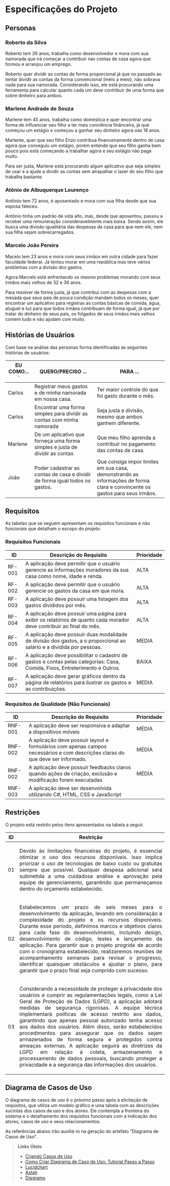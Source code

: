 # Especificações do Projeto

## Personas
### Roberto da Silva
Roberto tem 26 anos, trabalha como desenvolvedor e mora com sua namorada que irá começar 
a contribuir nas contas de casa agora que formou e arranjou um emprego.

Roberto quer dividir as contas de forma proporcional já que no passado ao tentar dividir as contas 
da forma convencional (meio a meio), não sobrava nada para sua namorada. 
Considerando isso, ele está procurando uma ferramenta para calcular quanto cada um deve contribuir 
de uma forma que sobre dinheiro para ambos.

### Marlene Andrade de Souza
Marlene tem 45 anos, trabalha como doméstica e quer encontrar uma forma de influenciar seu filho a ter mais conciência finânceira, já que começou um estágio e começou a ganhar seu dinheiro agora oas 18 anos.

Marlente, quer que seu filho Enzo contribua financeiramente dentro de casa agora que conseguiu um estágio, porém entende que seu filho ganha bem pouco pois está começando a trabalhar agora e seu estágio não paga muito.

Para ser justa, Marlene está procurando algum aplicativo que seja simples de usar e a ajude a dividir as contas sem atrapalhar o lazer do seu filho que trabalha bastante.

### Atônio de Albuquerque Lourenço
Antônio tem 72 anos, é aposentado e mora com sua filha desde que sua esposa faleceu.

Antônio tinha um padrão de vida alto, mas, desde que aposentou, passou a receber uma remuneração consideravelmente mais baixa.
Sendo assim, ele busca uma divisão igualitária das despesas da casa para que nem ele, nem sua filha sejam sobrecarregados.

### Marcelo João Pereira
Macelo tem 23 anos e mora com seus irmãos em outra cidade para fazer faculdade federal. Já tentou morar em uma república mas teve vários problemas com a divisão dos gastos.

Agora Marcelo está enfrentando os mesmo problemas morando com seus irmãos mais velhos de 32 e 36 anos. 

Para resolver de forma justa, já que contribui com as despesas com a mesada que seus pais de pouca condição mandam todos os meses, quer encontrar um aplicativo para registras as contas básicas de comida, água, aluguel e luz para que todos irmãos contribuam de forma igual, já que por tratar do dinheiro de seus pais, os folgados de seus irmãos mais velhos comem tudo e não ajudam com muito.
## Histórias de Usuários

Com base na análise das personas forma identificadas as seguintes histórias de usuários:

|EU COMO... `| QUERO/PRECISO ...  |PARA ...                 |
|--------------------|------------------------------------|----------------------------------------|
| Carlos  | Registrar meus gastos e de minha namorada em nossa casa.  | Ter maior controle do que foi gasto durante o mês. |
| Carlos | Encontrar uma forma simples para dividir as contas com minha namorada | Seja justa a divisão, mesmo que ambos ganhem diferente. |
| Marlene | De um aplicativo que forneça uma forma simples e justa de dividir as contas  | Que meu filho aprenda a contribuir no pagamento das contas de casa. |
| João | Poder cadastrar as contas de casa e dividir de forma igual todos os gastos. | Que consiga impor limites em sua casa, demonstrando as informações de forma clara e convincente os gastos para seus irmãos. |

## Requisitos

As tabelas que se seguem apresentam os requisitos funcionais e não funcionais que detalham o escopo do projeto.

### Requisitos Funcionais

|ID    | Descrição do Requisito  | Prioridade |
|------|-----------------------------------------|----|
|RF-001| A aplicação deve permitir que o usuário gerencie as informações moradores da sua casa como nome, idade e renda. | ALTA |
|RF-002| A aplicação deve permitir que o usuário gerencie os gastos da casa em que mora. | ALTA |
|RF-003| A aplicação deve possuir uma listagem dos gastos divididos por mês. | ALTA |
|RF-004| A aplicação deve possuir uma página para exibir os relatórios de quanto cada morador deve contribuir ao final do mês. | ALTA |
|RF-005| A aplicação deve possuir duas modalidade de divisão dos gastos, a o proporcional ao salário e a dividida por pessoas. | MEDIA |
|RF-006| A aplicação deve possibilitar o cadastro de gastos e contas pelas categorias: Casa, Comida, Fixos, Entreterimento e Outros. | BAIXA |
|RF-007| A aplicação deve gerar gráficos dentro da página de relatórios para ilustrar os gastos e as contribuições. | MEDIA |

### Requisitos de Qualidade (Não Funcionais)

|ID     | Descrição do Requisito  |Prioridade |
|-------|-------------------------|----|
|RNF-001| A aplicação deve ser responsiva e adaptar a dispositivos móveis | MÉDIA | 
|RNF-002| A aplicação deve possuir layout e formulários com apenas campos necessários e com descrições claras do que deve ser informado. | MÉDIA |
|RNF-002| A aplicação deve possuir feedbacks claros quando ações de criação, exclusão e modificação forem executadas | MÉDIA |
|RNF-003 | A aplicação deve ser desenvolvida utilizando C#, HTML, CSS e JavaScript |
## Restrições

O projeto está restrito pelos itens apresentados na tabela a seguir.

|ID| Restrição                                             |
|--|-------------------------------------------------------|
|01| <p align="justify">Devido às limitações financeiras do projeto, é essencial otimizar o uso dos recursos disponíveis. Isso implica priorizar o uso de tecnologias de baixo custo ou gratuitas sempre que possível. Qualquer despesa adicional será submetida a uma cuidadosa análise e aprovação pela equipe de gerenciamento, garantindo que permaneçamos dentro do orçamento estabelecido.</p>|
|02| <p align="justify">Estabelecemos um prazo de seis meses para o desenvolvimento da aplicação, levando em consideração a complexidade do projeto e os recursos disponíveis. Durante esse período, definimos marcos e objetivos claros para cada fase do desenvolvimento, incluindo design, desenvolvimento de código, testes e lançamento da aplicação. Para garantir que o projeto progrida de acordo com o cronograma estabelecido, realizaremos reuniões de acompanhamento semanais para revisar o progresso, identificar quaisquer obstáculos e ajustar o plano, para garantir que o prazo final seja cumprido com sucesso.</p>|
|03| <p align="justify">Considerando a necessidade de proteger a privacidade dos usuários e cumprir as regulamentações legais, como a Lei Geral de Proteção de Dados (LGPD), a aplicação adotará medidas de segurança rigorosas. A equipe técnica implementará políticas de acesso restrito aos dados, garantindo que apenas pessoal autorizado tenha acesso aos dados dos usuários. Além disso, serão estabelecidos procedimentos para assegurar que os dados sejam armazenados de forma segura e protegidos contra ameaças externas. A aplicação seguirá as diretrizes da LGPD em relação à coleta, armazenamento e processamento de dados pessoais, buscando proteger a privacidade e a segurança das informações dos usuários.</p>|

## Diagrama de Casos de Uso

O diagrama de casos de uso é o próximo passo após a elicitação de requisitos, que utiliza um modelo gráfico e uma tabela com as descrições sucintas dos casos de uso e dos atores. Ele contempla a fronteira do sistema e o detalhamento dos requisitos funcionais com a indicação dos atores, casos de uso e seus relacionamentos. 

As referências abaixo irão auxiliá-lo na geração do artefato “Diagrama de Casos de Uso”.

> **Links Úteis**:
> - [Criando Casos de Uso](https://www.ibm.com/docs/pt-br/elm/6.0?topic=requirements-creating-use-cases)
> - [Como Criar Diagrama de Caso de Uso: Tutorial Passo a Passo](https://gitmind.com/pt/fazer-diagrama-de-caso-uso.html/)
> - [Lucidchart](https://www.lucidchart.com/)
> - [Astah](https://astah.net/)
> - [Diagrams](https://app.diagrams.net/)
